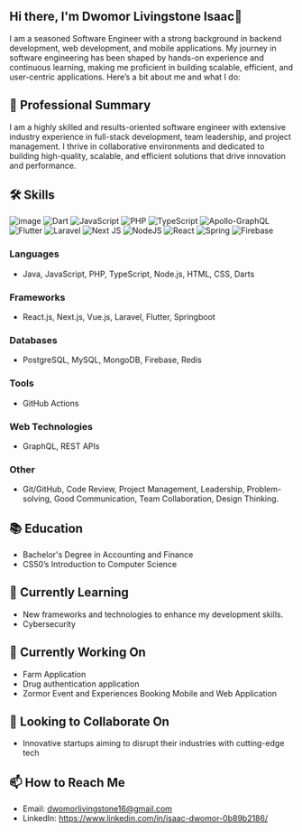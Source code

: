 ## Hi there, I'm Dwomor Livingstone Isaac👋

I am a seasoned Software Engineer with a strong background in backend development, web development, and mobile applications. My journey in software engineering has been shaped by hands-on experience and continuous learning, making me proficient in building scalable, efficient, and user-centric applications. Here’s a bit about me and what I do:

## 🚀 Professional Summary
I am a highly skilled and results-oriented software engineer with extensive industry experience in full-stack development, team leadership, and project management. I thrive in collaborative environments and dedicated to building high-quality, scalable, and efficient solutions that drive innovation and performance.

## 🛠 Skills
![image](https://github.com/user-attachments/assets/05e19b05-547b-4fec-a32c-8a2bfbb37a58)   ![Dart](https://img.shields.io/badge/dart-%230175C2.svg?style=for-the-badge&logo=dart&logoColor=white)    ![JavaScript](https://img.shields.io/badge/javascript-%23323330.svg?style=for-the-badge&logo=javascript&logoColor=%23F7DF1E)
![PHP](https://img.shields.io/badge/php-%23777BB4.svg?style=for-the-badge&logo=php&logoColor=white)   ![TypeScript](https://img.shields.io/badge/typescript-%23007ACC.svg?style=for-the-badge&logo=typescript&logoColor=white) ![Apollo-GraphQL](https://img.shields.io/badge/-ApolloGraphQL-311C87?style=for-the-badge&logo=apollo-graphql) ![Flutter](https://img.shields.io/badge/Flutter-%2302569B.svg?style=for-the-badge&logo=Flutter&logoColor=white) ![Laravel](https://img.shields.io/badge/laravel-%23FF2D20.svg?style=for-the-badge&logo=laravel&logoColor=white) ![Next JS](https://img.shields.io/badge/Next-black?style=for-the-badge&logo=next.js&logoColor=white) ![NodeJS](https://img.shields.io/badge/node.js-6DA55F?style=for-the-badge&logo=node.js&logoColor=white) ![React](https://img.shields.io/badge/react-%2320232a.svg?style=for-the-badge&logo=react&logoColor=%2361DAFB) ![Spring](https://img.shields.io/badge/spring-%236DB33F.svg?style=for-the-badge&logo=spring&logoColor=white) ![Firebase](https://img.shields.io/badge/firebase-%23039BE5.svg?style=for-the-badge&logo=firebase)

<h3>Languages</h3>

- Java, JavaScript, PHP, TypeScript, Node.js, HTML, CSS, Darts

<h3>Frameworks</h3>

- React.js, Next.js, Vue.js, Laravel, Flutter, Springboot

<h3>Databases</h3>

- PostgreSQL, MySQL, MongoDB, Firebase, Redis

<h3>Tools</h3>

- GitHub Actions

<h3>Web Technologies</h3>

- GraphQL, REST APIs

<h3>Other</h3>

- Git/GitHub, Code Review, Project Management, Leadership, Problem-solving, Good Communication, Team Collaboration, Design Thinking.


## 📚 Education
- Bachelor's Degree in Accounting and Finance
- CS50’s Introduction to Computer Science


## 🌱 Currently Learning
- New frameworks and technologies to enhance my development skills.
- Cybersecurity

## 🔭 Currently Working On
- Farm Application
- Drug authentication application
- Zormor Event and Experiences Booking Mobile and Web Application

## 👯 Looking to Collaborate On
- Innovative startups aiming to disrupt their industries with cutting-edge tech

## 📫 How to Reach Me
- Email: dwomorlivingstone16@gmail.com
- LinkedIn: https://www.linkedin.com/in/isaac-dwomor-0b89b2186/

<!--
**IDwomor/IDwomor** is a ✨ _special_ ✨ repository because its `README.md` (this file) appears on your GitHub profile.

Here are some ideas to get you started:

- 🔭 I’m currently working on ...
- 🌱 I’m currently learning ...
- 👯 I’m looking to collaborate on ...
- 🤔 I’m looking for help with ...
- 💬 Ask me about ...
- 📫 How to reach me: ...
- 😄 Pronouns: ...
- ⚡ Fun fact: ...
-->
